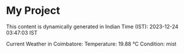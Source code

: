 # My Project

This content is dynamically generated in Indian Time (IST): 2023-12-24 03:47:03 IST


Current Weather in Coimbatore:
Temperature: 19.88 °C
Condition: mist
